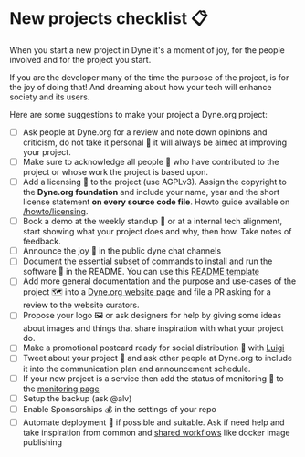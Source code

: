 # New projects checklist 📋

When you start a new project in Dyne it's a moment of joy, for the people involved and for the project you start.

If you are the developer many of the time the purpose of the project, is for the joy of doing that! And dreaming about how your tech will enhance society and its users.

Here are some suggestions to make your project a Dyne.org project:

 - [ ] Ask people at Dyne.org for a review and note down opinions and criticism, do not take it personal 🦁 it will always be aimed at improving your project.
 - [ ] Make sure to acknowledge all people 👯  who have contributed to the project or whose work the project is based upon.
 - [ ] Add a licensing 📜 to the project (use AGPLv3). Assign the copyright to the __Dyne.org foundation__ and include your name, year and the short license statement **on every source code file**. Howto guide available on [/howto/licensing](/howto/licensing).
 - [ ] Book a demo at the weekly standup 📆 or at a internal tech alignment, start showing what your project does and why, then how. Take notes of feedback.
 - [ ] Announce the joy 🥳 in the public dyne chat channels
 - [ ] Document the essential subset of commands to install and run the software 📖 in the README. You can use this [README template](https://github.com/puria/readme)
 - [ ] Add more general documentation and the purpose and use-cases of the project ️🗺️ into a [Dyne.org website page](https://github.com/dyne/dyne.github.io/tree/main/src/pages/software) and file a PR asking for a review to the website curators.
 - [ ] Propose your logo 🖼️ or ask designers for help by giving some ideas about images and things that share inspiration with what your project do.
 - [ ] Make a promotional postcard ready for social distribution 📢 with [Luigi](https://luigi.dyne.org)
 - [ ] Tweet about your project 🍷 and ask other people at Dyne.org to include it into the communication plan and announcement schedule.
 - [ ] If your new project is a service then add the status of monitoring 🔭 to the [monitoring page](https://uptime.dyne.org/dashboard)
 - [ ] Setup the backup (ask @alv)
 - [ ] Enable Sponsorships 💰 in the settings of your repo
 - [ ] Automate deployment 🤖 if possible and suitable. Ask if need help and take inspiration from common and [shared workflows](https://github.com/dyne/workflows/tree/main/.github/workflows) like docker image publishing
